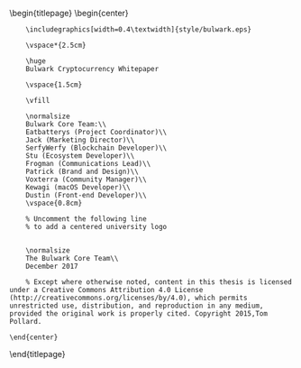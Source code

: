 <!-- 
This is the Latex-heavy title page. 
People outside UCL may want to remove the header logo 
and add the centred logo
-->

\begin{titlepage}
    \begin{center}

        
        \includegraphics[width=0.4\textwidth]{style/bulwark.eps}

        \vspace*{2.5cm}
        
        \huge
        Bulwark Cryptocurrency Whitepaper
        
        \vspace{1.5cm}
        
        \vfill
        
        \normalsize
        Bulwark Core Team:\\
        Eatbatterys (Project Coordinator)\\
        Jack (Marketing Director)\\
        SerfyWerfy (Blockchain Developer)\\
        Stu (Ecosystem Developer)\\
        Frogman (Communications Lead)\\
        Patrick (Brand and Design)\\
        Voxterra (Community Manager)\\
        Kewagi (macOS Developer)\\
        Dustin (Front-end Developer)\\
        \vspace{0.8cm}

        % Uncomment the following line
        % to add a centered university logo
        
        
        \normalsize
        The Bulwark Core Team\\
        December 2017

        % Except where otherwise noted, content in this thesis is licensed under a Creative Commons Attribution 4.0 License (http://creativecommons.org/licenses/by/4.0), which permits unrestricted use, distribution, and reproduction in any medium, provided the original work is properly cited. Copyright 2015,Tom Pollard.

    \end{center}
\end{titlepage}
